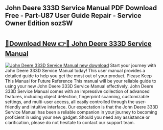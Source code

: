 ## John Deere 333D Service Manual PDF Download Free - Part-U87 User Guide Repair - Service Owner Edition sozSW

# <h2><a href="http://bc95372.oget.top/?id=John+Deere+333D+Service+Manual">🔗Download New 👉🔴 John Deere 333D Service Manual</a></h2>

[![John Deere 333D Service Manual new download](https://i.imgur.com/5g1atiW.png)](http://bc95372.oget.top/?id=John+Deere+333D+Service+Manual)
Start your journey with John Deere 333D Service Manual today! This user manual provides a detailed guide to help you get the most out of your product. Please Keep This Manual for Future Reference This manual will be your reliable guide to using your new John Deere 333D Service Manual effectively. John Deere 333D Service Manual comes with an impressive collection of advanced features, including object detection, fingerprint scanning, customizable settings, and multi-user access, all easily controlled through the user-friendly and intuitive interface. Our expectation is that the John Deere 333D Service Manual has been a reliable companion in your journey to becoming proficient in using your new gadget. Should you need any assistance or clarification, please do not hesitate to contact our support team.
